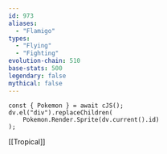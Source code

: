 ```yaml
---
id: 973
aliases:
  - "Flamigo"
types:
  - "Flying"
  - "Fighting"
evolution-chain: 510
base-stats: 500
legendary: false
mythical: false
---
```

```dataviewjs
const { Pokemon } = await cJS();
dv.el("div").replaceChildren(
	Pokemon.Render.Sprite(dv.current().id)
);
```

[[Tropical]]

